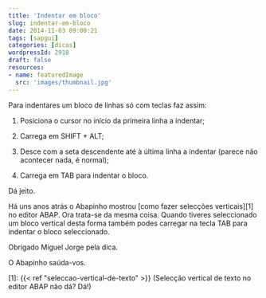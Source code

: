 ```yaml
---
title: 'Indentar em bloco'
slug: indentar-em-bloco
date: 2014-11-03 09:00:21
tags: [sapgui]
categories: [dicas]
wordpressId: 2918
draft: false
resources:
- name: featuredImage
  src: 'images/thumbnail.jpg'
---
```

Para indentares um bloco de linhas só com teclas faz assim:

<!--more-->

  1. Posiciona o cursor no início da primeira linha a indentar;

  2. Carrega em SHIFT + ALT;

  3. Desce com a seta descendente até à última linha a indentar (parece não acontecer nada, é normal);

  4. Carrega em TAB para indentar o bloco.

Dá jeito.

Há uns anos atrás o Abapinho mostrou [como fazer selecções verticais][1] no editor ABAP. Ora trata-se da mesma coisa. Quando tiveres seleccionado um bloco vertical desta forma também podes carregar na tecla TAB para indentar o bloco seleccionado.

Obrigado Miguel Jorge pela dica.

O Abapinho saúda-vos.

   [1]: {{< ref "seleccao-vertical-de-texto" >}} (Selecção vertical de texto no editor ABAP não dá? Dá!)
